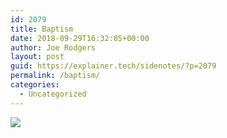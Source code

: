 ```yaml
---
id: 2079
title: Baptism
date: 2018-09-29T16:32:05+00:00
author: Joe Rodgers
layout: post
guid: https://explainer.tech/sidenotes/?p=2079
permalink: /baptism/
categories:
  - Uncategorized
---
```

<img class="posthaven-gallery-image" src="https://i1.wp.com/phaven-prod.s3.amazonaws.com/files/image_part/asset/2143619/m9-2XjvvB4euD2AcVPgjBslVcMo/medium_Screenshot_20180929-214602.png?resize=800%2C600&#038;ssl=1" data-posthaven-state="processed" data-medium-src="https://i1.wp.com/phaven-prod.s3.amazonaws.com/files/image_part/asset/2143619/m9-2XjvvB4euD2AcVPgjBslVcMo/medium_Screenshot_20180929-214602.png?resize=800%2C600&#038;ssl=1" data-medium-width="800" data-medium-height="600" data-large-src="https://phaven-prod.s3.amazonaws.com/files/image_part/asset/2143619/m9-2XjvvB4euD2AcVPgjBslVcMo/large_Screenshot_20180929-214602.png" data-large-width="1200" data-large-height="899" data-thumb-src="https://phaven-prod.s3.amazonaws.com/files/image_part/asset/2143619/m9-2XjvvB4euD2AcVPgjBslVcMo/thumb_Screenshot_20180929-214602.png" data-thumb-width="200" data-thumb-height="200" data-xlarge-src="https://phaven-prod.s3.amazonaws.com/files/image_part/asset/2143619/m9-2XjvvB4euD2AcVPgjBslVcMo/xlarge_Screenshot_20180929-214602.png" data-xlarge-width="2048" data-xlarge-height="1535" data-orig-src="https://phaven-prod.s3.amazonaws.com/files/image_part/asset/2143619/m9-2XjvvB4euD2AcVPgjBslVcMo/Screenshot_20180929-214602.png" data-orig-width="2048" data-orig-height="1535" data-posthaven-id="2143619" data-recalc-dims="1" />
